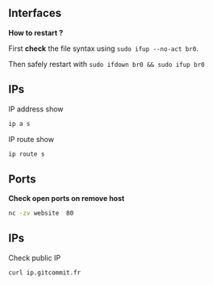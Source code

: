## Interfaces

**How to restart ?**

First **check** the file syntax using `sudo ifup --no-act br0`.

Then safely restart with `sudo ifdown br0 && sudo ifup br0`

## IPs

IP address show

```bash
ip a s
```

IP route show

```bash
ip route s
```

## Ports

**Check open ports on remove host**

```bash
nc -zv website  80
```

## IPs

Check public IP

```bash
curl ip.gitcommit.fr
```
